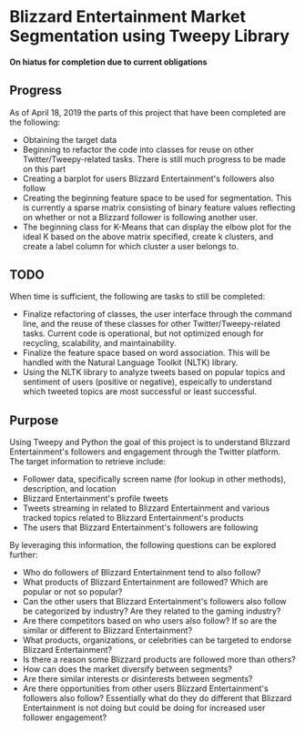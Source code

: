 # Blizzard Entertainment Market Segmentation using Tweepy Library
#### On hiatus for completion due to current obligations

## Progress
As of April 18, 2019 the parts of this project that have been completed are the following:

- Obtaining the target data
- Beginning to refactor the code into classes for reuse on other Twitter/Tweepy-related tasks. There is still much progress to be made on this part
- Creating a barplot for users Blizzard Entertainment's followers also follow
- Creating the beginning feature space to be used for segmentation. This is currently a sparse matrix consisting of binary feature values reflecting on whether or not a Blizzard follower is following another user.
- The beginning class for K-Means that can display the elbow plot for the ideal K based on the above matrix specified, create k clusters, and create a label column for which cluster a user belongs to.

## TODO
When time is sufficient, the following are tasks to still be completed:

- Finalize refactoring of classes, the user interface through the command line, and the reuse of these classes for other Twitter/Tweepy-related tasks. Current code is operational, but not optimized enough for recycling, scalability, and maintainability.
- Finalize the feature space based on word association. This will be handled with the Natural Language Toolkit (NLTK) library.
- Using the NLTK library to analyze tweets based on popular topics and sentiment of users (positive or negative), espeically to understand which tweeted topics are most successful or least successful.

## Purpose
Using Tweepy and Python the goal of this project is to understand Blizzard Entertainment's followers and engagement through the Twitter platform. The target information to retrieve include:

- Follower data, specifically screen name (for lookup in other methods), description, and location
- Blizzard Entertainment's profile tweets
- Tweets streaming in related to Blizzard Entertainment and various tracked topics related to Blizzard Entertainment's products
- The users that Blizzard Entertainment's followers are following

By leveraging this information, the following questions can be explored further:

- Who do followers of Blizzard Entertainment tend to also follow?
- What products of Blizzard Entertainment are followed? Which are popular or not so popular?
- Can the other users that Blizzard Entertainment's followers also follow be categorized by industry? Are they related to the gaming industry?
- Are there competitors based on who users also follow? If so are the similar or different to Blizzard Entertainment?
- What products, organizations, or celebrities can be targeted to endorse Blizzard Entertainment?
- Is there a reason some Blizzard products are followed more than others?
- How can does the market diversify between segments?
- Are there similar interests or disinterests between segments?
- Are there opportunities from other users Blizzard Entertainment's followers also follow? Essentially what do they do different that Blizzard Entertainment is not doing but could be doing for increased user follower engagement?